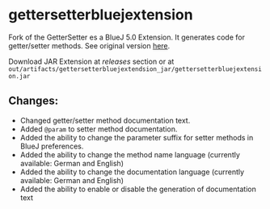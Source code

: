 # gettersetterbluejextension
Fork of the GetterSetter es a BlueJ 5.0 Extension. It generates code for getter/setter methods. See original version [here](1).

Download JAR Extension at *releases* section or at  `out/artifacts/gettersetterbluejextendsion_jar/gettersetterbluejextension.jar`

## Changes:
 - Changed getter/setter method documentation text.
 - Added `@param` to setter method documentation.
 - Added the ability to change the parameter suffix for setter methods in BlueJ preferences.
 - Added the ability to change the method name language (currently available: German and English)
 - Added the ability to change the documentation language (currently available: German and English)
 - Added the ability to enable or disable the generation of documentation text

[1]: https://github.com/miljeveco/gettersetterbluejextension
